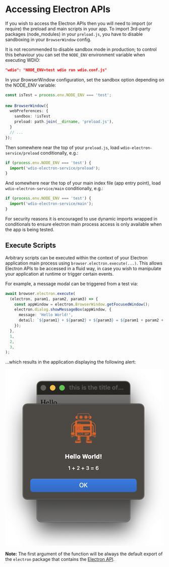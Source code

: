 # Accessing Electron APIs

If you wish to access the Electron APIs then you will need to import (or require) the preload and main scripts in your app. To import 3rd-party packages (node_modules) in your `preload.js`, you have to disable sandboxing in your `BrowserWindow` config.

It is not recommended to disable sandbox mode in production; to control this behaviour you can set the `NODE_ENV` environment variable when executing WDIO:

```json
"wdio": "NODE_ENV=test wdio run wdio.conf.js"
```

In your BrowserWindow configuration, set the sandbox option depending on the NODE_ENV variable:

```ts
const isTest = process.env.NODE_ENV === 'test';

new BrowserWindow({
  webPreferences: {
    sandbox: !isTest
    preload: path.join(__dirname, 'preload.js'),
  }
  // ...
});
```

Then somewhere near the top of your `preload.js`, load `wdio-electron-service/preload` conditionally, e.g.:

```ts
if (process.env.NODE_ENV === 'test') {
  import('wdio-electron-service/preload');
}
```

And somewhere near the top of your main index file (app entry point), load `wdio-electron-service/main` conditionally, e.g.:

```ts
if (process.env.NODE_ENV === 'test') {
  import('wdio-electron-service/main');
}
```

For security reasons it is encouraged to use dynamic imports wrapped in conditionals to ensure electron main process access is only available when the app is being tested.

## Execute Scripts

Arbitrary scripts can be executed within the context of your Electron application main process using `browser.electron.execute(...)`. This allows Electron APIs to be accessed in a fluid way, in case you wish to manipulate your application at runtime or trigger certain events.

For example, a message modal can be triggered from a test via:

```ts
await browser.electron.execute(
  (electron, param1, param2, param3) => {
    const appWindow = electron.BrowserWindow.getFocusedWindow();
    electron.dialog.showMessageBox(appWindow, {
      message: 'Hello World!',
      detail: `${param1} + ${param2} + ${param3} = ${param1 + param2 + param3}`,
    });
  },
  1,
  2,
  3,
);
```

...which results in the application displaying the following alert:

![Execute Demo](../../.github/assets/execute-demo.png 'Execute Demo')

**Note:** The first argument of the function will be always the default export of the `electron` package that contains the [Electron API](https://www.electronjs.org/docs/latest/api/app).
